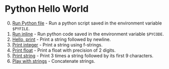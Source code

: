 # Python Hello World

0. [Run Python file](0-run) - Run a python script saved in the environment
  variable `$PYFILE`.
1. [Run inline](1-run_inline) - Run python code saved in the environment
   variable `$PYCODE`.
2. [Hello, print](2-print.py) - Print a string followed by newline.
3. [Print integer](3-print_number.py) - Print a string using f-strings.
4. [Print float](4-print_float.py) - Print a float with precision of 2 digits.
5. [Print string](5-print_string.py) - Print 3 times a string followed by its
   first 9 characters.
6. [Play with strings](6-concat.py) - Concatenate strings.
